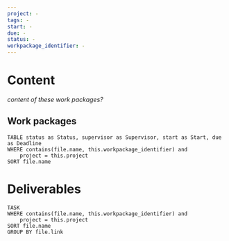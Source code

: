 ```yaml
---
project: -
tags: -
start: -
due: -
status: -
workpackage_identifier: - 
---
```


# Content
_content of these work packages?_

## Work packages
```dataview
TABLE status as Status, supervisor as Supervisor, start as Start, due as Deadline
WHERE contains(file.name, this.workpackage_identifier) and 
	project = this.project 
SORT file.name
```

# Deliverables
```dataview
TASK
WHERE contains(file.name, this.workpackage_identifier) and 
	project = this.project 
SORT file.name 
GROUP BY file.link
```

